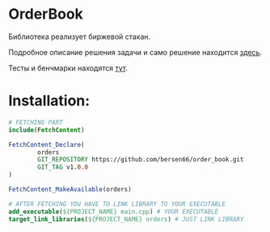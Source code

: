 # OrderBook

Библиотека реализует биржевой стакан.

Подробное описание решения задачи и само решение находится [здесь](https://github.com/bersen66/order_book/tree/develop/lib). 

Тесты и бенчмарки находятся [тут](https://github.com/bersen66/order_book/tree/develop/tests).

# Installation:

```CMake
# FETCHING PART
include(FetchContent)

FetchContent_Declare(
        orders
        GIT_REPOSITORY https://github.com/bersen66/order_book.git
        GIT_TAG v1.0.0
)

FetchContent_MakeAvailable(orders)

# AFTER FETCHING YOU HAVE TO LINK LIBRARY TO YOUR EXECUTABLE
add_executable(${PROJECT_NAME} main.cpp) # YOUR EXECUTABLE
target_link_libraries(${PROJECT_NAME} orders) # JUST LINK LIBRARY
```